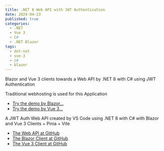 ```yaml
---
title: .NET 8 Web API with JWT Authentication
date: 2024-04-23
published: true
categories:
  - .NET
  - Vue 3
  - C#
  - .NET Blazor
tags:
  - dot-net
  - vue-3
  - c#
  - blazor
---
```



Blazor and Vue 3 clients towards a Web API by .NET 8 with C# using JWT Authentication

Traditional webhosting is used for this Application

<ul>

<li>
<a href="https://blazor.jwt.auth.persteenolsen.com/" target="_blank" title="Blazor + Web API in .NET 8" using JWT Auth>Try the demo by Blazor...</a>
</li>

<li>
<a href="https://vue.jwt.auth.client.persteenolsen.com/" target="_blank" title="Vue 3 + Web API in .NET 8" using JWT Auth>Try the demo by Vue 3...</a>
</li>

</ul>

<p>A JWT Auth Web API created by VS Code using .NET 8 with C# with Blazor and Vue 3 Clients + Pinia + Vite</p>

<ul>
<li>
<a href="https://github.com/persteenolsen/dotnet-8-jwt-auth-api" target="_blank">The Web API at GitHub</a>
</li>


<li>
<a href="https://github.com/persteenolsen/blazor-jwt-auth" target="_blank">The Blazor Client at GitHub</a>
</li>

<li>
<a href="https://github.com/persteenolsen/vue-3-jwt-auth-client" target="_blank">The Vue 3 Client at GitHub</a>
</li>
</ul>
